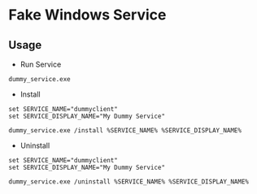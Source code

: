 # Fake Windows Service

## Usage

* Run Service

```batch
dummy_service.exe
```

* Install

```batch
set SERVICE_NAME="dummyclient"
set SERVICE_DISPLAY_NAME="My Dummy Service"

dummy_service.exe /install %SERVICE_NAME% %SERVICE_DISPLAY_NAME%
```

* Uninstall

```batch
set SERVICE_NAME="dummyclient"
set SERVICE_DISPLAY_NAME="My Dummy Service"

dummy_service.exe /uninstall %SERVICE_NAME% %SERVICE_DISPLAY_NAME%
```
